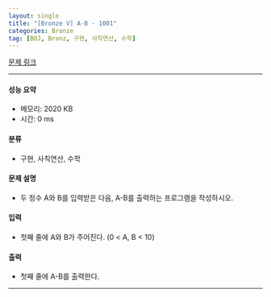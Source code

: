 ```yaml
---
layout: single
title: "[Bronze V] A-B - 1001"
categories: Bronze
tag: [BOJ, Bronz, 구현, 사칙연산, 수학]
---
```


[문제 링크](https://www.acmicpc.net/problem/1001)

---

#### 성능 요약

  - 메모리: 2020 KB  
  - 시간: 0 ms



#### 분류

  - 구현, 사칙연산, 수학



#### 문제 설명

  - 두 정수 A와 B를 입력받은 다음, A-B를 출력하는 프로그램을 작성하시오.



#### 입력

  - 첫째 줄에 A와 B가 주어진다. (0 < A, B < 10)




#### 출력

  - 첫째 줄에 A-B를 출력한다.

---
